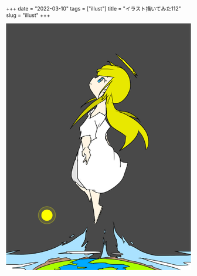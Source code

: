 +++
date = "2022-03-10"
tags = ["illust"]
title = "イラスト描いてみた112"
slug = "illust"
+++

![](/img/yui_112.png)
